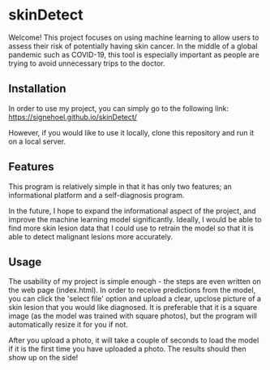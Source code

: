 # skinDetect

Welcome! This project focuses on using machine learning to allow users to assess their risk of potentially having skin cancer. In the middle of a global pandemic such as COVID-19, this tool is especially important as people are trying to avoid unnecessary trips to the doctor.

## Installation

In order to use my project, you can simply go to the following link: https://signehoel.github.io/skinDetect/ 

However, if you would like to use it locally, clone this repository and run it on a local server. 

## Features

This program is relatively simple in that it has only two features; an informational platform and a self-diagnosis program. 

In the future, I hope to expand the informational aspect of the project, and improve the machine learning model significantly. Ideally, I would be able to find more skin lesion data that I could use to retrain the model so that it is able to detect malignant lesions more accurately.  

## Usage

The usability of my project is simple enough - the steps are even written on the web page (index.html). In order to receive predictions from the model, you can click the 'select file' option and upload a clear, upclose picture of a skin lesion that you would like diagnosed. It is preferable that it is a square image (as the model was trained with square photos), but the program will automatically resize it for you if not. 

After you upload a photo, it will take a couple of seconds to load the model if it is the first time you have uploaded a photo. The results should then show up on the side! 



